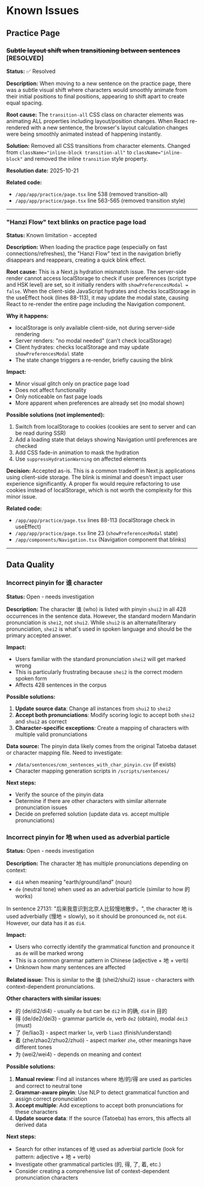 # Known Issues

## Practice Page

### ~~Subtle layout shift when transitioning between sentences~~ [RESOLVED]
**Status:** ✅ Resolved

**Description:**
When moving to a new sentence on the practice page, there was a subtle visual shift where characters would smoothly animate from their initial positions to final positions, appearing to shift apart to create equal spacing.

**Root cause:**
The `transition-all` CSS class on character elements was animating ALL properties including layout/position changes. When React re-rendered with a new sentence, the browser's layout calculation changes were being smoothly animated instead of happening instantly.

**Solution:**
Removed all CSS transitions from character elements. Changed from `className="inline-block transition-all"` to `className="inline-block"` and removed the inline `transition` style property.

**Resolution date:** 2025-10-21

**Related code:**
- `/app/app/practice/page.tsx` line 538 (removed transition-all)
- `/app/app/practice/page.tsx` line 563-565 (removed transition style)

---

### "Hanzi Flow" text blinks on practice page load
**Status:** Known limitation - accepted

**Description:**
When loading the practice page (especially on fast connections/refreshes), the "Hanzi Flow" text in the navigation briefly disappears and reappears, creating a quick blink effect.

**Root cause:**
This is a Next.js hydration mismatch issue. The server-side render cannot access localStorage to check if user preferences (script type and HSK level) are set, so it initially renders with `showPreferencesModal = false`. When the client-side JavaScript hydrates and checks localStorage in the useEffect hook (lines 88-113), it may update the modal state, causing React to re-render the entire page including the Navigation component.

**Why it happens:**
- localStorage is only available client-side, not during server-side rendering
- Server renders: "no modal needed" (can't check localStorage)
- Client hydrates: checks localStorage and may update `showPreferencesModal` state
- The state change triggers a re-render, briefly causing the blink

**Impact:**
- Minor visual glitch only on practice page load
- Does not affect functionality
- Only noticeable on fast page loads
- More apparent when preferences are already set (no modal shown)

**Possible solutions (not implemented):**
1. Switch from localStorage to cookies (cookies are sent to server and can be read during SSR)
2. Add a loading state that delays showing Navigation until preferences are checked
3. Add CSS fade-in animation to mask the hydration
4. Use `suppressHydrationWarning` on affected elements

**Decision:**
Accepted as-is. This is a common tradeoff in Next.js applications using client-side storage. The blink is minimal and doesn't impact user experience significantly. A proper fix would require refactoring to use cookies instead of localStorage, which is not worth the complexity for this minor issue.

**Related code:**
- `/app/app/practice/page.tsx` lines 88-113 (localStorage check in useEffect)
- `/app/app/practice/page.tsx` line 23 (`showPreferencesModal` state)
- `/app/components/Navigation.tsx` (Navigation component that blinks)

---

## Data Quality

### Incorrect pinyin for 谁 character
**Status:** Open - needs investigation

**Description:**
The character 谁 (who) is listed with pinyin `shui2` in all 428 occurrences in the sentence data. However, the standard modern Mandarin pronunciation is `shei2`, not `shui2`. While `shui2` is an alternate/literary pronunciation, `shei2` is what's used in spoken language and should be the primary accepted answer.

**Impact:**
- Users familiar with the standard pronunciation `shei2` will get marked wrong
- This is particularly frustrating because `shei2` is the correct modern spoken form
- Affects 428 sentences in the corpus

**Possible solutions:**
1. **Update source data**: Change all instances from `shui2` to `shei2`
2. **Accept both pronunciations**: Modify scoring logic to accept both `shei2` and `shui2` as correct
3. **Character-specific exceptions**: Create a mapping of characters with multiple valid pronunciations

**Data source:**
The pinyin data likely comes from the original Tatoeba dataset or character mapping file. Need to investigate:
- `/data/sentences/cmn_sentences_with_char_pinyin.csv` (if exists)
- Character mapping generation scripts in `/scripts/sentences/`

**Next steps:**
- Verify the source of the pinyin data
- Determine if there are other characters with similar alternate pronunciation issues
- Decide on preferred solution (update data vs. accept multiple pronunciations)

### Incorrect pinyin for 地 when used as adverbial particle
**Status:** Open - needs investigation

**Description:**
The character 地 has multiple pronunciations depending on context:
- `di4` when meaning "earth/ground/land" (noun)
- `de` (neutral tone) when used as an adverbial particle (similar to how 的 works)

In sentence 27131: "后来我意识到北京人比较慢地散步。", the character 地 is used adverbially (慢地 = slowly), so it should be pronounced `de`, not `di4`. However, our data has it as `di4`.

**Impact:**
- Users who correctly identify the grammatical function and pronounce it as `de` will be marked wrong
- This is a common grammar pattern in Chinese (adjective + 地 + verb)
- Unknown how many sentences are affected

**Related issue:**
This is similar to the 谁 (shei2/shui2) issue - characters with context-dependent pronunciations.

**Other characters with similar issues:**
- 的 (de/di2/di4) - usually `de` but can be `di2` in 的确, `di4` in 目的
- 得 (de/de2/dei3) - grammar particle `de`, verb `de2` (obtain), modal `dei3` (must)
- 了 (le/liao3) - aspect marker `le`, verb `liao3` (finish/understand)
- 着 (zhe/zhao2/zhuo2/zhuó) - aspect marker `zhe`, other meanings have different tones
- 为 (wei2/wei4) - depends on meaning and context

**Possible solutions:**
1. **Manual review**: Find all instances where 地/的/得 are used as particles and correct to neutral tone
2. **Grammar-aware pinyin**: Use NLP to detect grammatical function and assign correct pronunciation
3. **Accept multiple**: Add exceptions to accept both pronunciations for these characters
4. **Update source data**: If the source (Tatoeba) has errors, this affects all derived data

**Next steps:**
- Search for other instances of 地 used as adverbial particle (look for pattern: adjective + 地 + verb)
- Investigate other grammatical particles (的, 得, 了, 着, etc.)
- Consider creating a comprehensive list of context-dependent pronunciation characters
